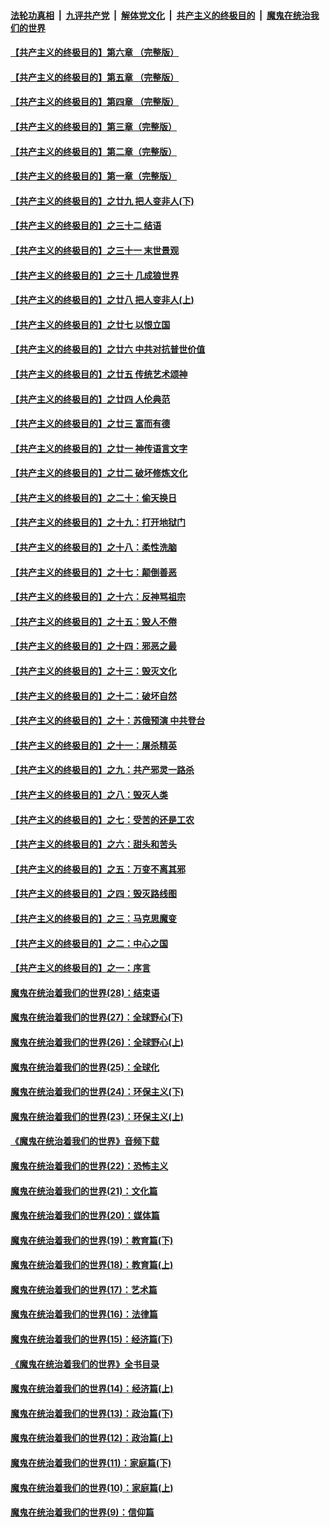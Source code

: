 ####  [法轮功真相](../../../../basic/blob/master/README.md?t=06220402) &nbsp;|&nbsp; [九评共产党](../../../../9ping.md/blob/master/README.md?t=06220402) &nbsp;|&nbsp; [解体党文化](../../../../jtdwh.md/blob/master/README.md?t=06220402)  &nbsp;|&nbsp; [共产主义的终极目的](../../../../gczydzjmd.md/blob/master/README.md?t=06220402) &nbsp;|&nbsp; [魔鬼在统治我们的世界](../../../../mgztzwmdsj.md/blob/master/README.md?t=06220402) 

#### [【共产主义的终极目的】第六章 （完整版）](../pages/nsc422/n11428913.md?t=06220402) 

#### [【共产主义的终极目的】第五章 （完整版）](../pages/nsc422/n11428912.md?t=06220402) 

#### [【共产主义的终极目的】第四章 （完整版）](../pages/nsc422/n11428907.md?t=06220402) 

#### [【共产主义的终极目的】第三章（完整版）](../pages/nsc422/n11428848.md?t=06220402) 

#### [【共产主义的终极目的】第二章（完整版）](../pages/nsc422/n11428831.md?t=06220402) 

#### [【共产主义的终极目的】第一章（完整版）](../pages/nsc422/n11417651.md?t=06220402) 

#### [【共产主义的终极目的】之廿九 把人变非人(下)](../pages/nsc422/n11344140.md?t=06220402) 

#### [【共产主义的终极目的】之三十二 结语](../pages/nsc422/n11360535.md?t=06220402) 

#### [【共产主义的终极目的】之三十一 末世景观](../pages/nsc422/n11351129.md?t=06220402) 

#### [【共产主义的终极目的】之三十 几成狼世界](../pages/nsc422/n11348280.md?t=06220402) 

#### [【共产主义的终极目的】之廿八 把人变非人(上)](../pages/nsc422/n11340492.md?t=06220402) 

#### [【共产主义的终极目的】之廿七 以恨立国](../pages/nsc422/n11336944.md?t=06220402) 

#### [【共产主义的终极目的】之廿六 中共对抗普世价值](../pages/nsc422/n11324785.md?t=06220402) 

#### [【共产主义的终极目的】之廿五 传统艺术颂神](../pages/nsc422/n11296396.md?t=06220402) 

#### [【共产主义的终极目的】之廿四 人伦典范](../pages/nsc422/n11296397.md?t=06220402) 

#### [【共产主义的终极目的】之廿三 富而有德](../pages/nsc422/n11283598.md?t=06220402) 

#### [【共产主义的终极目的】之廿一 神传语言文字](../pages/nsc422/n11263265.md?t=06220402) 

#### [【共产主义的终极目的】之廿二 破坏修炼文化](../pages/nsc422/n11245728.md?t=06220402) 

#### [【共产主义的终极目的】之二十：偷天换日](../pages/nsc422/n11238846.md?t=06220402) 

#### [【共产主义的终极目的】之十九：打开地狱门](../pages/nsc422/n11206376.md?t=06220402) 

#### [【共产主义的终极目的】之十八：柔性洗脑](../pages/nsc422/n11199994.md?t=06220402) 

#### [【共产主义的终极目的】之十七：颠倒善恶](../pages/nsc422/n11179782.md?t=06220402) 

#### [【共产主义的终极目的】之十六：反神骂祖宗](../pages/nsc422/n11166798.md?t=06220402) 

#### [【共产主义的终极目的】之十五：毁人不倦](../pages/nsc422/n11166792.md?t=06220402) 

#### [【共产主义的终极目的】之十四：邪恶之最](../pages/nsc422/n11150249.md?t=06220402) 

#### [【共产主义的终极目的】之十三：毁灭文化](../pages/nsc422/n11135227.md?t=06220402) 

#### [【共产主义的终极目的】之十二：破坏自然](../pages/nsc422/n11135214.md?t=06220402) 

#### [【共产主义的终极目的】之十：苏俄预演 中共登台](../pages/nsc422/n11118424.md?t=06220402) 

#### [【共产主义的终极目的】之十一：屠杀精英](../pages/nsc422/n11118442.md?t=06220402) 

#### [【共产主义的终极目的】之九：共产邪灵一路杀](../pages/nsc422/n11114139.md?t=06220402) 

#### [【共产主义的终极目的】之八：毁灭人类](../pages/nsc422/n11108503.md?t=06220402) 

#### [【共产主义的终极目的】之七：受苦的还是工农](../pages/nsc422/n11101809.md?t=06220402) 

#### [【共产主义的终极目的】之六：甜头和苦头](../pages/nsc422/n11096971.md?t=06220402) 

#### [【共产主义的终极目的】之五：万变不离其邪](../pages/nsc422/n11091285.md?t=06220402) 

#### [【共产主义的终极目的】之四：毁灭路线图](../pages/nsc422/n11086284.md?t=06220402) 

#### [【共产主义的终极目的】之三：马克思魔变](../pages/nsc422/n11061941.md?t=06220402) 

#### [【共产主义的终极目的】之二：中心之国](../pages/nsc422/n11047728.md?t=06220402) 

#### [【共产主义的终极目的】之一：序言](../pages/nsc422/n11086077.md?t=06220402) 

#### [魔鬼在统治着我们的世界(28)：结束语](../pages/nsc422/n10936246.md?t=06220402) 

#### [魔鬼在统治着我们的世界(27)：全球野心(下)](../pages/nsc422/n10928319.md?t=06220402) 

#### [魔鬼在统治着我们的世界(26)：全球野心(上)](../pages/nsc422/n10900318.md?t=06220402) 

#### [魔鬼在统治着我们的世界(25)：全球化](../pages/nsc422/n10788205.md?t=06220402) 

#### [魔鬼在统治着我们的世界(24)：环保主义(下)](../pages/nsc422/n10695307.md?t=06220402) 

#### [魔鬼在统治着我们的世界(23)：环保主义(上)](../pages/nsc422/n10688613.md?t=06220402) 

#### [《魔鬼在统治着我们的世界》音频下载](../pages/nsc422/n10635553.md?t=06220402) 

#### [魔鬼在统治着我们的世界(22)：恐怖主义](../pages/nsc422/n10614727.md?t=06220402) 

#### [魔鬼在统治着我们的世界(21)：文化篇](../pages/nsc422/n10597706.md?t=06220402) 

#### [魔鬼在统治着我们的世界(20)：媒体篇](../pages/nsc422/n10586579.md?t=06220402) 

#### [魔鬼在统治着我们的世界(19)：教育篇(下)](../pages/nsc422/n10564808.md?t=06220402) 

#### [魔鬼在统治着我们的世界(18)：教育篇(上)](../pages/nsc422/n10526970.md?t=06220402) 

#### [魔鬼在统治着我们的世界(17)：艺术篇](../pages/nsc422/n10499093.md?t=06220402) 

#### [魔鬼在统治着我们的世界(16)：法律篇](../pages/nsc422/n10485969.md?t=06220402) 

#### [魔鬼在统治着我们的世界(15)：经济篇(下)](../pages/nsc422/n10469975.md?t=06220402) 

#### [《魔鬼在统治着我们的世界》全书目录](../pages/nsc422/n10464261.md?t=06220402) 

#### [魔鬼在统治着我们的世界(14)：经济篇(上)](../pages/nsc422/n10457370.md?t=06220402) 

#### [魔鬼在统治着我们的世界(13)：政治篇(下)](../pages/nsc422/n10448270.md?t=06220402) 

#### [魔鬼在统治着我们的世界(12)：政治篇(上)](../pages/nsc422/n10444576.md?t=06220402) 

#### [魔鬼在统治着我们的世界(11)：家庭篇(下)](../pages/nsc422/n10440961.md?t=06220402) 

#### [魔鬼在统治着我们的世界(10)：家庭篇(上)](../pages/nsc422/n10435448.md?t=06220402) 

#### [魔鬼在统治着我们的世界(9)：信仰篇](../pages/nsc422/n10432159.md?t=06220402) 

